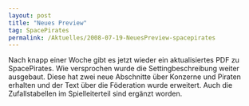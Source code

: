 ```yaml
---
layout: post
title: "Neues Preview"
tag: SpacePirates
permalink: /Aktuelles/2008-07-19-NeuesPreview-spacepirates
---
```


Nach knapp einer Woche gibt es jetzt wieder ein aktualisiertes PDF zu SpacePirates. Wie versprochen wurde die Settingbeschreibung weiter ausgebaut. Diese hat zwei neue Abschnitte über Konzerne und Piraten erhalten und der Text über die Föderation wurde erweitert. Auch die Zufallstabellen im Spielleiterteil sind ergänzt worden.
